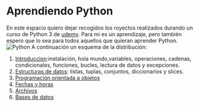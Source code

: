 # Aprendiendo Python
En este espacio quiero dejar recogidos los royectos realizados durando un curso de Python 3 de [udemy](https://www.udemy.com/python-curso-completo/). Para mi es un aprendizaje, pero también espero que lo sea para todos aquellos que quieran aprender Python. 
![Python](https://techspawn.com/wp-content/uploads/2016/10/Python_logo.png)
A continuación un esquema de la distribución:
 1. [Introduccion](https://github.com/vrdelc/Aprendiendo-Python/tree/master/Introduccion):instalación, hola mundo,variables, operaciones, cadenas, condicionales, funciones, bucles, lectura de datos y excepciones.
 2. [Estructuras de datos](https://github.com/vrdelc/Aprendiendo-Python/tree/master/Introduccion): listas, tuplas, conjuntos, diccionarios y slices.
 3. [Programación orientada a objetos](https://github.com/vrdelc/Aprendiendo-Python/tree/master/Introduccion)
 4. [Fechas y horas](https://github.com/vrdelc/Aprendiendo-Python/tree/master/Introduccion)
 5. [Archivos](https://github.com/vrdelc/Aprendiendo-Python/tree/master/Introduccion)
 6. [Bases de datos](https://github.com/vrdelc/Aprendiendo-Python/tree/master/Introduccion)
